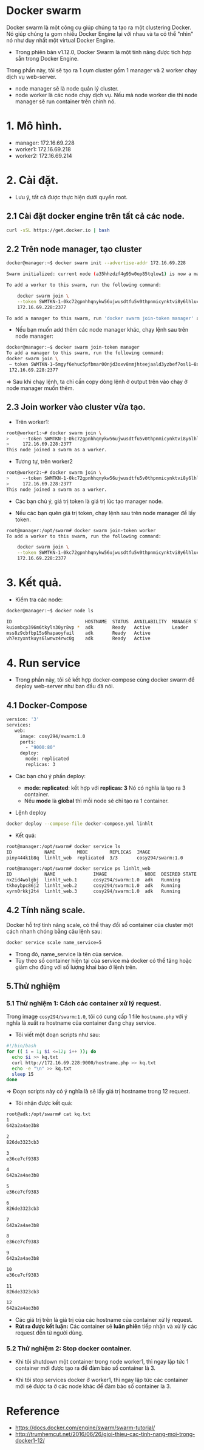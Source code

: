 # Docker swarm
Docker swarm là một công cụ giúp chúng ta tạo ra một clustering Docker. Nó giúp chúng ta gom nhiều Docker Engine lại với nhau và ta có thể "nhìn" nó như duy nhất một virtual Docker Engine. 

- Trong phiên bản v1.12.0, Docker Swarm là một tính năng được tích hợp sẵn trong Docker Engine.

Trong phần này, tôi sẽ tạo ra 1 cụm cluster gồm 1 manager và 2 worker chạy dịch vụ web-server.
- node manager sẽ là node quản lý cluster.
- node worker là các node chạy dịch vụ. Nếu mà node worker die thì node manager sẽ run container trên chính nó.

# 1. Mô hình.

- manager: 172.16.69.228
- worker1: 172.16.69.218
- worker2: 172.16.69.214

# 2. Cài đặt.
- Lưu ý, tất cả được thực hiện dưới quyền root.

## 2.1 Cài đặt docker engine trên tất cả các node.
```sh
curl -sSL https://get.docker.io | bash
```

## 2.2 Trên node manager, tạo cluster

```sh
docker@manager:~$ docker swarm init --advertise-addr 172.16.69.228

Swarm initialized: current node (a35hhzdzf4g95w0op85tqlow1) is now a manager.

To add a worker to this swarm, run the following command:

    docker swarm join \
    --token SWMTKN-1-0kc72gpnhhqnykw56ujwusdtfu5v0thpnmicynktvi8y6lhluc-1kvl428ru2oxx3zgn566gtkmw \
    172.16.69.228:2377

To add a manager to this swarm, run 'docker swarm join-token manager' and follow the instructions.
```

- Nếu bạn muốn add thêm các node manager khác, chạy lệnh sau trên node manager:
```sh
docker@manager:~$ docker swarm join-token manager
To add a manager to this swarm, run the following command:
docker swarm join \
 — token SWMTKN-1–5mgyf6ehuc5pfbmar00njd3oxv8nmjhteejaald3yzbef7osl1–8xo0cmd6bryjrsh6w7op4enos \
 172.16.69.228:2377
```

=> Sau khi chạy lệnh, ta chỉ cần copy dòng lệnh ở output trên vào chạy ở node manager muốn thêm.

## 2.3 Join worker vào cluster vừa tạo.
- Trên worker1: 
```sh
root@worker1:~# docker swarm join \
>     --token SWMTKN-1-0kc72gpnhhqnykw56ujwusdtfu5v0thpnmicynktvi8y6lhluc-1kvl428ru2oxx3zgn566gtkmw \
>     172.16.69.228:2377
This node joined a swarm as a worker.
```

- Tương tự, trên worker2
```sh
root@worker2:~# docker swarm join \
>     --token SWMTKN-1-0kc72gpnhhqnykw56ujwusdtfu5v0thpnmicynktvi8y6lhluc-1kvl428ru2oxx3zgn566gtkmw \
>     172.16.69.228:2377
This node joined a swarm as a worker.
```

- Các bạn chú ý, giá trị token là giá trị lúc tạo manager node.

- Nếu các bạn quên giá trị token, chạy lệnh sau trên node manager để lấy token.
```sh
root@manager:/opt/swarm# docker swarm join-token worker
To add a worker to this swarm, run the following command:

    docker swarm join \
    --token SWMTKN-1-0kc72gpnhhqnykw56ujwusdtfu5v0thpnmicynktvi8y6lhluc-1kvl428ru2oxx3zgn566gtkmw \
    172.16.69.228:2377
```

# 3. Kết quả.
- Kiểm tra các node:
```sh
docker@manager:~$ docker node ls

ID                           HOSTNAME  STATUS  AVAILABILITY  MANAGER STATUS
kuiombcp396m6tkyln30yr8vp *  adk       Ready   Active        Leader
mss8z9cbfbp15s6hapaoyfail    adk       Ready   Active        
vh7ezyxntkuys6lwnwz4rwc0g    adk       Ready   Active        
```

# 4. Run service
- Trong phần này, tôi sẽ kết hợp docker-compose cùng docker swarm để deploy web-server như ban đầu đã nói.

## 4.1 Docker-Compose

```sh
version: '3'
services:
   web:
     image: cosy294/swarm:1.0
     ports:
       - "9000:80"
     deploy:
       mode: replicated
       replicas: 3
```

- Các bạn chú ý phần deploy:
  - **mode: replicated**: kết hợp với **replicas: 3** Nó có nghĩa là tạo ra 3 container.
  - Nếu **mode** là **global** thì mỗi node sẽ chỉ tạo ra 1 container.

- Lệnh deploy
```sh
docker deploy --compose-file docker-compose.yml linhlt
```

- Kết quả:
```sh
root@manager:/opt/swarm# docker service ls
ID            NAME        MODE        REPLICAS  IMAGE
piny444k1b8q  linhlt_web  replicated  3/3       cosy294/swarm:1.0
```

```sh
root@manager:/opt/swarm# docker service ps linhlt_web
ID            NAME              IMAGE              NODE  DESIRED STATE  CURRENT STATE              ERROR  PORTS
nx2id4wolgbj  linhlt_web.1      cosy294/swarm:1.0  adk   Running        Running about an hour ago         
tkhoybpc86j2  linhlt_web.2      cosy294/swarm:1.0  adk   Running        Running 25 minutes ago            
xyrn0rkkj2t4  linhlt_web.3      cosy294/swarm:1.0  adk   Running        Running about an hour ago         
```

## 4.2 Tính năng scale.
Docker hỗ trợ tính năng scale, có thể thay đổi số container của cluster một cách nhanh chóng bằng câu lệnh sau:
```sh
docker service scale name_service=5
```

- Trong đó, name_service là tên của service.
- Tùy theo số container hiện tại của service mà docker có thể tăng hoặc giảm cho đúng với số lượng khai báo ở lệnh trên.

## 5.Thử nghiệm
### 5.1 Thử nghiệm 1: Cách các container xử lý request.
Trong image `cosy294/swarm:1.0`, tôi có cung cấp 1 file `hostname.php` với ý nghĩa là xuất ra hostname của container đang chạy service.
- Tôi viết một đoạn scripts như sau:
```sh
#!/bin/bash
for (( i = 1; $i <=12; i++ )); do
  echo $i >> kq.txt
  curl http://172.16.69.228:9000/hostname.php >> kq.txt
  echo -e "\n" >> kq.txt
  sleep 15
done
```

=> Đoạn scripts này có ý nghĩa là sẽ lấy giá trị hostname trong 12 request.

- Tôi nhận được kết quả:
```sh
root@adk:/opt/swarm# cat kq.txt 
1
642a2a4ae3b8

2
826de3323cb3

3
e36ce7cf9383

4
642a2a4ae3b8

5
e36ce7cf9383

6
826de3323cb3

7
642a2a4ae3b8

8
e36ce7cf9383

9
642a2a4ae3b8

10
e36ce7cf9383

11
826de3323cb3

12
642a2a4ae3b8
```

- Các giá trị trên là giá trị của các hostname của container xử lý request.
- **Rút ra được kết luận:** Các container sẽ **luân phiên** tiếp nhận và xử lý các request đến từ người dùng.

### 5.2 Thử nghiệm 2: Stop docker container.
- Khi tôi shutdown một container trong node worker1, thì ngay lập tức 1 container mới được tạo ra để đảm bảo 
số container là 3.

- Khi tôi stop services docker ở worker1, thì ngay lập tức các container mới sẽ được ta ở các node khác để đảm bảo số container là 3.

# Reference
- https://docs.docker.com/engine/swarm/swarm-tutorial/
- http://trumhemcut.net/2016/06/26/gioi-thieu-cac-tinh-nang-moi-trong-docker1-12/
